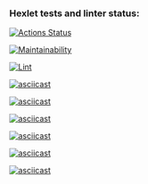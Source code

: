 ﻿
### Hexlet tests and linter status:
[![Actions Status](https://github.com/sch0nik/python-project-lvl1/workflows/hexlet-check/badge.svg)](https://github.com/sch0nik/python-project-lvl1/actions)

[![Maintainability](https://api.codeclimate.com/v1/badges/1624ded8484efeb185b5/maintainability)](https://codeclimate.com/github/sch0nik/python-project-lvl1/maintainability)

[![Lint](https://github.com/sch0nik/python-project-lvl1/actions/workflows/make_lint.yaml/badge.svg)](https://github.com/sch0nik/python-project-lvl1/actions/workflows/make_lint.yaml)

[![asciicast](https://asciinema.org/a/OD1xi7KYuA2yhoPZ3IiQEG9y2.svg)](https://asciinema.org/a/OD1xi7KYuA2yhoPZ3IiQEG9y2)

[![asciicast](https://asciinema.org/a/nTSEvnfiLjzPIxTanqCmAxHEw.svg)](https://asciinema.org/a/nTSEvnfiLjzPIxTanqCmAxHEw)

[![asciicast](https://asciinema.org/a/mhBWRX0qzm3S1uzJYG70I7rma.svg)](https://asciinema.org/a/mhBWRX0qzm3S1uzJYG70I7rma)

[![asciicast](https://asciinema.org/a/WyeG4VZli7eharPM6dr037Ddp.svg)](https://asciinema.org/a/WyeG4VZli7eharPM6dr037Ddp)

[![asciicast](https://asciinema.org/a/u2sLqjJYkGKWq0rTdJqJZN2fv.svg)](https://asciinema.org/a/u2sLqjJYkGKWq0rTdJqJZN2fv)

[![asciicast](https://asciinema.org/a/BqfeHFf6RLGEecLM6ZLWKhlZN.svg)](https://asciinema.org/a/BqfeHFf6RLGEecLM6ZLWKhlZN)
